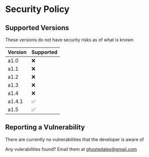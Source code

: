 # Security Policy

## Supported Versions

These versions do not have security risks as of what is known

| Version | Supported          |
| ------- | ------------------ |
| a1.0    | :x:                |
| a1.1    | :x:                |
| a1.2    | :x:                |
| a1.3    | :x:                |
| a1.4    | :x:                |
| a1.4.1  | :white_check_mark: |
| a1.5    | :white_check_mark: |

## Reporting a Vulnerability

There are currently no vulnerabilities that the developer is aware of

Any vulerabilities found? Email them at ghostedalex@gmail.com
